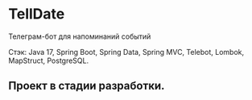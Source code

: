 # TellDate
Телеграм-бот для напоминаний событий

Стэк: Java 17, Spring Boot, Spring Data, Spring MVC, Telebot, Lombok, MapStruct, PostgreSQL.
## Проект в стадии разработки.
